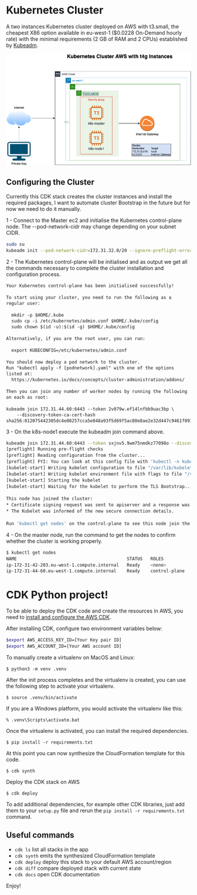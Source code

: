 # Kubernetes Cluster

A two instances Kubernetes cluster deployed on AWS with t3.small, the cheapest X86 option available in eu-west-1 ($0.0228 On-Demand hourly rate) with the minimal requirements (2 GB of RAM and 2 CPUs) established by [Kubeadm](https://kubernetes.io/docs/setup/production-environment/tools/kubeadm/install-kubeadm/). 

![Kubernetes Cluster Architecture](/img/KubeadmClusterAWS.png)

## Configuring the Cluster

Currently this CDK stack creates the cluster instances and install the required packages, I want to automate cluster Bootstrap in the future but for now we need to do it manually.

1 - Connect to the Master ec2 and initialise the Kubernetes control-plane node. The --pod-network-cidr may change depending on your subnet CIDR. 

```bash
sudo su
kubeadm init --pod-network-cidr=172.31.32.0/20 --ignore-preflight-errors=NumCPUa
```

2 - The Kubernetes control-plane will be initialised and as output we get all the commands necessary to complete the cluster installation and configuration process. 

```
Your Kubernetes control-plane has been initialised successfully!

To start using your cluster, you need to run the following as a regular user:

  mkdir -p $HOME/.kube
  sudo cp -i /etc/kubernetes/admin.conf $HOME/.kube/config
  sudo chown $(id -u):$(id -g) $HOME/.kube/config

Alternatively, if you are the root user, you can run:

  export KUBECONFIG=/etc/kubernetes/admin.conf

You should now deploy a pod network to the cluster.
Run "kubectl apply -f [podnetwork].yaml" with one of the options listed at:
  https://kubernetes.io/docs/concepts/cluster-administration/addons/

Then you can join any number of worker nodes by running the following on each as root:

kubeadm join 172.31.44.60:6443 --token 2v079w.ef14lnfbb9uac3bp \
	--discovery-token-ca-cert-hash sha256:012075442305dc4e08257cca5e048a93f5d69f5ac80e8ae2e32d447c9461f091 
```

3 - On the k8s-node1 execute the kubeadm join command above.

```bash
kubeadm join 172.31.44.60:6443 --token sxjnv5.9wm75nmdkz77098o --discovery-token-ca-cert-hash sha256:012075442305dc4e08257cca5e048a93f5d69f5ac80e8ae2e32d447c9461f091
[preflight] Running pre-flight checks
[preflight] Reading configuration from the cluster...
[preflight] FYI: You can look at this config file with 'kubectl -n kube-system get cm kubeadm-config -o yaml'
[kubelet-start] Writing kubelet configuration to file "/var/lib/kubelet/config.yaml"
[kubelet-start] Writing kubelet environment file with flags to file "/var/lib/kubelet/kubeadm-flags.env"
[kubelet-start] Starting the kubelet
[kubelet-start] Waiting for the kubelet to perform the TLS Bootstrap...

This node has joined the cluster:
* Certificate signing request was sent to apiserver and a response was received.
* The Kubelet was informed of the new secure connection details.

Run 'kubectl get nodes' on the control-plane to see this node join the cluster.
```

4 -  On the master node, run the command to get the nodes to confirm whether the cluster is working properly.

```bash
$ kubectl get nodes
NAME                                          STATUS   ROLES           AGE   VERSION
ip-172-31-42-203.eu-west-1.compute.internal   Ready    <none>          77s   v1.24.0
ip-172-31-44-60.eu-west-1.compute.internal    Ready    control-plane   15m   v1.24.0
```


# CDK Python project!

To be able to deploy the CDK code and create the resources in AWS, you need to [install and configure the AWS CDK](https://docs.aws.amazon.com/cdk/v2/guide/getting_started.html).

After installing CDK, configure two environment variables below:

```bash
$export AWS_ACCESS_KEY_ID=[Your Key pair ID]
$export AWS_ACCOUNT_ID=[Your AWS account ID]
```

To manually create a virtualenv on MacOS and Linux:

```
$ python3 -m venv .venv
```

After the init process completes and the virtualenv is created, you can use the following
step to activate your virtualenv.

```
$ source .venv/bin/activate
```

If you are a Windows platform, you would activate the virtualenv like this:

```
% .venv\Scripts\activate.bat
```

Once the virtualenv is activated, you can install the required dependencies.

```
$ pip install -r requirements.txt
```

At this point you can now synthesize the CloudFormation template for this code.

```
$ cdk synth
```

Deploy the CDK stack on AWS

```
$ cdk deploy
```

To add additional dependencies, for example other CDK libraries, just add
them to your `setup.py` file and rerun the `pip install -r requirements.txt`
command.

## Useful commands

 * `cdk ls`          list all stacks in the app
 * `cdk synth`       emits the synthesized CloudFormation template
 * `cdk deploy`      deploy this stack to your default AWS account/region
 * `cdk diff`        compare deployed stack with current state
 * `cdk docs`        open CDK documentation

Enjoy!
